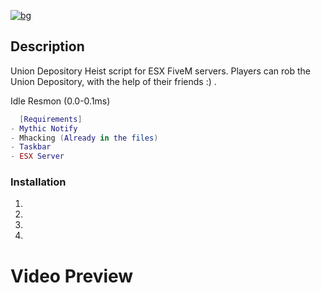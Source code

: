 [![bg][banner]][website]

[banner]: https://cdn.discordapp.com/attachments/851650166473097217/879125353178730526/Union.png
[website]: https://tronix.website

## Description
Union Depository Heist script for ESX FiveM servers. Players can rob the Union Depository, with the help of their friends :) .


Idle Resmon (0.0-0.1ms)
```lua
  [Requirements]
- Mythic Notify
- Mhacking (Already in the files)
- Taskbar
- ESX Server
```

### Installation
1. 
2. 
3. 
4. 

# Video Preview
